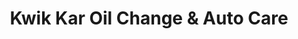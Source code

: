 ---
title: "Kwik Kar Oil Change & Auto Care"
url: /denton/kwik-kar-oil-change-und-auto-care/
shop: Autowerkstatt
---